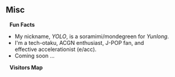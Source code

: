 ## Misc

<h4 style="margin:0 10px 0;">Fun Facts</h4>

- My nickname, *YOLO*, is a soramimi/mondegreen for *Yunlong*.
- I'm a tech-otaku, ACGN enthusiast, J-POP fan, and <span class="tooltip"><a>effective accelerationist (e/acc)</a><span class="tooltiptext">Effective Accelerationism (e/acc) is a movement started on Twitter that focuses on human flourishing and technological optimism. We are AI risk contrarians and believe that the best thing we can do for all the humans living alive today is to accelerate the move toward Artificial General Intelligence (AGI), and in fact, the greater risk comes in not doing so. More: <a href="https://www.eaccwiki.com/wiki/Philosophy_of_e/acc" target="_blank">https://www.eaccwiki.com/wiki/Philosophy_of_e/acc</a></span></span>.
- Coming soon ...

<h4 style="margin:0 10px 0;">Visitors Map</h4>
<br>
<script type='text/javascript' id='clustrmaps' src='//cdn.clustrmaps.com/map_v2.js?cl=ffffff&w=a&t=n&d=mErswMtIf2K7G41Iql-K1paY9dnbAA1mf0bzUzgiHAs&co=87CEEB&cmo=FF69B4&cmn=FF1493&w=300'></script>

<style>
.tooltip {
  position: relative;
  display: inline-block;
}

.tooltip .tooltiptext {
  visibility: hidden;
  width: 50vw; 
  background-color: black;
  color: #fff;
  border-radius: 6px;
  padding: 5px 10px;

  position: absolute;
  z-index: 1;
  left: 50%;         
  transform: translateX(-50%); 
}

.tooltip:hover .tooltiptext {
  visibility: visible;
}
</style>
